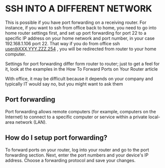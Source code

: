 # SSH INTO A DIFFERENT NETWORK
This is possible if you have port forwarding on a receiving router. For instance, if you want to ssh from office back to home, you need to go into home router settings first, and set up port forwarding for port 22 to a specific IP address on your home network and port number, in your case 192.168.1.106 port 22. That way if you do from office ssh user@XXX.YYY.ZZZ.254 , you will be redirected from router to your home computer.

Settings for port forwarding differ form router to router; just to get a feel for it, look at the examples in the How To Forward Ports on Your Router article

With office, it may be difficult because it depends on your company and typically IT would say no, but you might want to ask them

## Port forwarding 
 Port forwarding allows remote computers (for example, computers on the Internet) to connect to a specific computer or service within a private local-area network (LAN).

## How do I setup port forwarding?
To forward ports on your router, log into your router and go to the port forwarding section. Next, enter the port numbers and your device's IP address. Choose a forwarding protocol and save your changes. 


